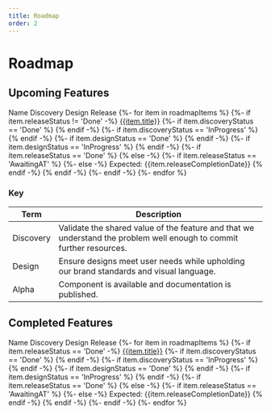 ```yaml
---
title: Roadmap
order: 2
---
```


# Roadmap

## Upcoming Features

<style>
  vwc-data-grid {
    margin-block: 20px;
  }
  @media screen and (max-width: 768px){
    vwc-data-grid {
      inline-size: calc(100vw - 32px);
    }
    vwc-data-grid-cell {
      min-inline-size: 110px;
    }
    vwc-data-grid-cell:first-child {
      position: sticky;
      left: 0;
      background: var(--vvd-color-canvas);
      z-index: 1;
      border-right: 1px solid var(--vvd-color-neutral-200);
      box-shadow: 6px 1px 5px -3px rgba(145,144,144,0.25);
    }
  }
</style>

<vwc-data-grid>
  <vwc-data-grid-row role="row" class="header" row-type="header">
    <vwc-data-grid-cell cell-type="columnheader" role="columnheader">
      Name
    </vwc-data-grid-cell>
    <vwc-data-grid-cell cell-type="columnheader" role="columnheader">
      Discovery
    </vwc-data-grid-cell>
    <vwc-data-grid-cell cell-type="columnheader" role="columnheader">
      Design
    </vwc-data-grid-cell>
    <vwc-data-grid-cell cell-type="columnheader" role="columnheader">
      Release
    </vwc-data-grid-cell>
  </vwc-data-grid-row>
  {%- for item in roadmapItems %}
    {%- if item.releaseStatus != 'Done' -%}
    <vwc-data-grid-row>
      <vwc-data-grid-cell><a href="{{item.titleUrl}}">{{item.title}}</a></vwc-data-grid-cell>
      <vwc-data-grid-cell>
        {%- if item.discoveryStatus == 'Done' %}
          <vwc-button label="Done" appearance="ghost-light" connotation="success" href="{{item.discoveryUrl}}">
            <vwc-icon slot="icon" name="check"></vwc-icon>
          </vwc-button>
        {% endif -%}
        {%- if item.discoveryStatus == 'InProgress' %}
          <vwc-button label="In Progress" appearance="ghost-light" connotation="cta" href="{{item.discoveryUrl}}"></vwc-button>
        {% endif -%}
      </vwc-data-grid-cell>
      <vwc-data-grid-cell>
        {%- if item.designStatus == 'Done' %}
          <vwc-button label="Done" appearance="ghost-light" connotation="success" href="{{item.designUrl}}">
            <vwc-icon slot="icon" name="check"></vwc-icon>
          </vwc-button>
        {% endif -%}
        {%- if item.designStatus == 'InProgress' %}
          <vwc-button label="In Progress" appearance="ghost-light" connotation="cta" href="{{item.designUrl}}"></vwc-button>
        {% endif -%}
      </vwc-data-grid-cell>
      <vwc-data-grid-cell>
        {%- if item.releaseStatus == 'Done' %}
          <vwc-badge text="Released: {{item.releaseCompletionDate}}" connotation="success">
            <vwc-icon slot="icon" name="check"></vwc-icon>
          </vwc-button>
        {% else -%}
          {%- if item.releaseStatus == 'AwaitingAT' %}
            <vwc-badge text="Alpha: {{item.releaseCompletionDate}}" connotation="warning" appearance="subtle">
              <vwc-icon slot="icon" name="check"></vwc-icon>
            </vwc-button>
          {%- else -%}
            <span>Expected: {{item.releaseCompletionDate}}</span>
          {% endif -%}
        {% endif -%}
      </vwc-data-grid-cell>
    </vwc-data-grid-row>
    {%- endif -%}
  {%- endfor %}
</vwc-data-grid>

### Key

| Term      | Description                                                                                                          |
| --------- | -------------------------------------------------------------------------------------------------------------------- |
| Discovery | Validate the shared value of the feature and that we understand the problem well enough to commit further resources. |
| Design    | Ensure designs meet user needs while upholding our brand standards and visual language.                              |
| Alpha     | Component is available and documentation is published.                                                               |

## Completed Features

<vwc-data-grid>
  <vwc-data-grid-row role="row" class="header" row-type="header">
    <vwc-data-grid-cell cell-type="columnheader" role="columnheader">
      Name
    </vwc-data-grid-cell>
    <vwc-data-grid-cell cell-type="columnheader" role="columnheader">
      Discovery
    </vwc-data-grid-cell>
    <vwc-data-grid-cell cell-type="columnheader" role="columnheader">
      Design
    </vwc-data-grid-cell>
    <vwc-data-grid-cell cell-type="columnheader" role="columnheader">
      Release
    </vwc-data-grid-cell>
  </vwc-data-grid-row>
  {%- for item in roadmapItems %}
    {%- if item.releaseStatus == 'Done' -%}
    <vwc-data-grid-row>
      <vwc-data-grid-cell><a href="{{item.titleUrl}}">{{item.title}}</a></vwc-data-grid-cell>
      <vwc-data-grid-cell>
        {%- if item.discoveryStatus == 'Done' %}
          <vwc-button label="Done" appearance="ghost-light" connotation="success" href="{{item.discoveryUrl}}">
            <vwc-icon slot="icon" name="check"></vwc-icon>
          </vwc-button>
        {% endif -%}
        {%- if item.discoveryStatus == 'InProgress' %}
          <vwc-button label="In Progress" appearance="ghost-light" connotation="cta" href="{{item.discoveryUrl}}"></vwc-button>
        {% endif -%}
      </vwc-data-grid-cell>
      <vwc-data-grid-cell>
        {%- if item.designStatus == 'Done' %}
          <vwc-button label="Done" appearance="ghost-light" connotation="success" href="{{item.designUrl}}">
            <vwc-icon slot="icon" name="check"></vwc-icon>
          </vwc-button>
        {% endif -%}
        {%- if item.designStatus == 'InProgress' %}
          <vwc-button label="In Progress" appearance="ghost-light" connotation="cta" href="{{item.designUrl}}"></vwc-button>
        {% endif -%}
      </vwc-data-grid-cell>
      <vwc-data-grid-cell>
        {%- if item.releaseStatus == 'Done' %}
          <vwc-badge text="Released: {{item.releaseCompletionDate}}" connotation="success">
            <vwc-icon slot="icon" name="check"></vwc-icon>
          </vwc-button>
        {% else -%}
          {%- if item.releaseStatus == 'AwaitingAT' %}
            <vwc-badge text="Alpha: {{item.releaseCompletionDate}}" connotation="warning" appearance="subtle">
              <vwc-icon slot="icon" name="check"></vwc-icon>
            </vwc-button>
          {%- else -%}
            <span>Expected: {{item.releaseCompletionDate}}</span>
          {% endif -%}
        {% endif -%}
      </vwc-data-grid-cell>
    </vwc-data-grid-row>
    {%- endif -%}
  {%- endfor %}
</vwc-data-grid>

